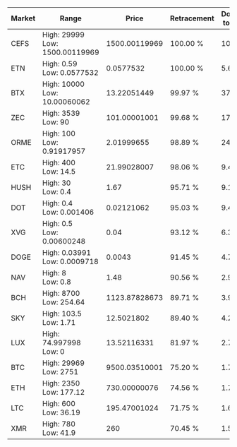 | Market | Range | Price| Retracement | Doubles to 50% |
| --- | --- | --- | --- | --- |
| CEFS | High: 29999<br />Low: 1500.00119969 | 1500.00119969 | 100.00 % | 10.50 |
| ETN | High: 0.59<br />Low: 0.0577532 | 0.0577532 | 100.00 % | 5.61 |
| BTX | High: 10000<br />Low: 10.00060062 | 13.22051449 | 99.97 % | 378.58 |
| ZEC | High: 3539<br />Low: 90 | 101.00001001 | 99.68 % | 17.97 |
| ORME | High: 100<br />Low: 0.91917957 | 2.01999655 | 98.89 % | 24.98 |
| ETC | High: 400<br />Low: 14.5 | 21.99028007 | 98.06 % | 9.42 |
| HUSH | High: 30<br />Low: 0.4 | 1.67 | 95.71 % | 9.10 |
| DOT | High: 0.4<br />Low: 0.001406 | 0.02121062 | 95.03 % | 9.46 |
| XVG | High: 0.5<br />Low: 0.00600248 | 0.04 | 93.12 % | 6.33 |
| DOGE | High: 0.03991<br />Low: 0.0009718 | 0.0043 | 91.45 % | 4.75 |
| NAV | High: 8<br />Low: 0.8 | 1.48 | 90.56 % | 2.97 |
| BCH | High: 8700<br />Low: 254.64 | 1123.87828673 | 89.71 % | 3.98 |
| SKY | High: 103.5<br />Low: 1.71 | 12.5021802 | 89.40 % | 4.21 |
| LUX | High: 74.997998<br />Low: 0 | 13.52116331 | 81.97 % | 2.77 |
| BTC | High: 29969<br />Low: 2751 | 9500.03510001 | 75.20 % | 1.72 |
| ETH | High: 2350<br />Low: 177.12 | 730.00000076 | 74.56 % | 1.73 |
| LTC | High: 600<br />Low: 36.19 | 195.47001024 | 71.75 % | 1.63 |
| XMR | High: 780<br />Low: 41.9 | 260 | 70.45 % | 1.58 |
